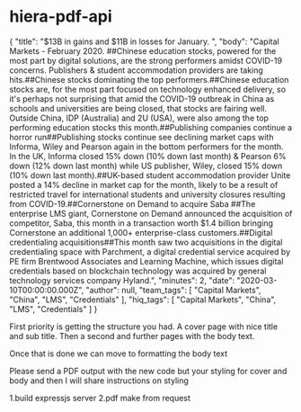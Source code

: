 # hiera-pdf-api


{
"title": "$13B in gains and $11B in losses for January. ",
"body": "Capital Markets - February 2020. ##Chinese education stocks, powered for the most part by digital solutions, are the strong performers amidst COVID-19 concerns. Publishers & student accommodation providers are taking hits.##Chinese stocks dominating the top performers.##Chinese education stocks are, for the most part focused on technology enhanced delivery, so it's perhaps not surprising that amid the COVID-19 outbreak in China as schools and universities are being closed, that stocks are fairing well. Outside China, IDP (Australia) and 2U (USA), were also among the top performing education stocks this month.##Publishing companies continue a horror run##Publishing stocks continue see declining market caps with Informa, Wiley and Pearson again in the bottom performers for the month. In the UK, Informa closed 15% down (10% down last month) & Pearson 6% down (12% down last month) while US publisher, Wiley, closed 15% down (10% down last month).##UK-based student accommodation provider Unite posted a 14% decline in market cap for the month, likely to be a result of restricted travel for international students and university closures resulting from COVID-19.##Cornerstone on Demand to acquire Saba ##The enterprise LMS giant, Cornerstone on Demand announced the acquisition of competitor, Saba, this month in a transaction worth $1.4 billion bringing Cornerstone an additional 1,000+ enterprise-class customers.##Digital credentialing acquisitions##This month saw two acquisitions in the digital credentialing space with Parchment, a digital credential service acquired by PE firm Brentwood Associates and Learning Machine, which issues digital credentials based on blockchain technology was acquired by general technology services company Hyland.",
"minutes": 2,
"date": "2020-03-10T00:00:00.000Z",
"author": null,
"team_tags": [
"Capital Markets",
"China",
"LMS",
"Credentials"
],
"hiq_tags": [
"Capital Markets",
"China",
"LMS",
"Credentials"
]
}


First priority is getting the structure you had. A cover page with nice title and sub title. Then a second and further pages with the body text.

Once that is done we can move to formatting the body text

Please send a PDF output with the new code but your styling for cover and body and then I will share instructions on styling

1.build expressjs server
2.pdf make from request